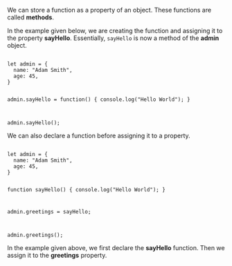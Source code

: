 We can store a function as
a property of an object.
These functions are called
**methods**.

In the example given below,
we are creating the function
and
assigning it to the
property **sayHello**.
Essentially, `sayHello` is now a
method of the **admin** object.

<Editor lang="javascript">
<code>
let admin = {
  name: "Adam Smith",
  age: 45,
}

admin.sayHello =  function() {
  console.log("Hello World");
}

admin.sayHello();
</code>
</Editor>

We can also declare a function
before assigning it to a property.

<Editor lang="javascript">
<code>
let admin = {
  name: "Adam Smith",
  age: 45,
}

function sayHello() {
  console.log("Hello World");
}

admin.greetings = sayHello;

admin.greetings();
</code>
</Editor>

In the example given above,
we first declare the **sayHello** function.
Then we assign it to the
**greetings** property.